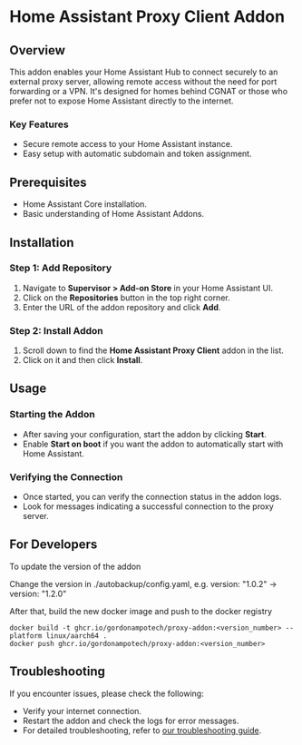 # Home Assistant Proxy Client Addon

## Overview

This addon enables your Home Assistant Hub to connect securely to an external proxy server, allowing remote access without the need for port forwarding or a VPN. It's designed for homes behind CGNAT or those who prefer not to expose Home Assistant directly to the internet.

### Key Features

- Secure remote access to your Home Assistant instance.
- Easy setup with automatic subdomain and token assignment.

## Prerequisites

- Home Assistant Core installation.
- Basic understanding of Home Assistant Addons.

## Installation

### Step 1: Add Repository

1. Navigate to **Supervisor > Add-on Store** in your Home Assistant UI.
2. Click on the **Repositories** button in the top right corner.
3. Enter the URL of the addon repository and click **Add**.

### Step 2: Install Addon

1. Scroll down to find the **Home Assistant Proxy Client** addon in the list.
2. Click on it and then click **Install**.


## Usage

### Starting the Addon

- After saving your configuration, start the addon by clicking **Start**.
- Enable **Start on boot** if you want the addon to automatically start with Home Assistant.

### Verifying the Connection

- Once started, you can verify the connection status in the addon logs.
- Look for messages indicating a successful connection to the proxy server.

## For Developers

To update the version of the addon

Change the version in ./autobackup/config.yaml, e.g. version: "1.0.2" -> version: "1.2.0"

After that, build the new docker image and push to the docker registry
```
docker build -t ghcr.io/gordonampotech/proxy-addon:<version_number> --platform linux/aarch64 .
docker push ghcr.io/gordonampotech/proxy-addon:<version_number>
```

## Troubleshooting

If you encounter issues, please check the following:

- Verify your internet connection.
- Restart the addon and check the logs for error messages.
- For detailed troubleshooting, refer to [our troubleshooting guide](#).

